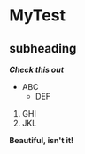 # MyTest
## subheading

**_Check this out_**
* ABC 
  * DEF 

1. GHI
2. JKL

**Beautiful, isn't it!**
